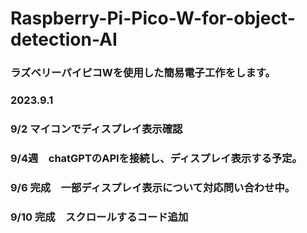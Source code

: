 # Raspberry-Pi-Pico-W-for-object-detection-AI

### ラズベリーパイピコWを使用した簡易電子工作をします。
### 2023.9.1
### 9/2 マイコンでディスプレイ表示確認
### 9/4週　chatGPTのAPIを接続し、ディスプレイ表示する予定。
### 9/6 完成　一部ディスプレイ表示について対応問い合わせ中。
### 9/10 完成　スクロールするコード追加
